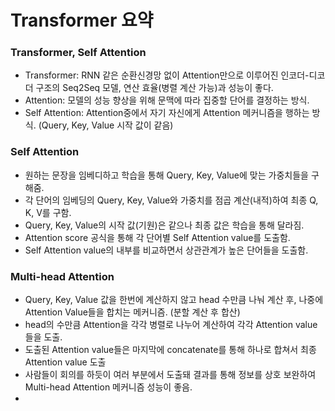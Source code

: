 # Transformer 요약
### Transformer, Self Attention 
- Transformer: RNN 같은 순환신경망 없이 Attention만으로 이루어진 인코더-디코더 구조의 Seq2Seq 모델, 연산 효율(병렬 계산 가능)과 성능이 좋다.
- Attention: 모델의 성능 향상을 위해 문맥에 따라 집중할 단어를 결정하는 방식.
- Self Attention: Attention중에서 자기 자신에게 Attention 메커니즘을 행하는 방식. (Query, Key,  Value 시작 값이 같음)


### Self Attention
- 원하는 문장을 임베디하고 학습을 통해 Query, Key, Value에 맞는 가중치들을 구해줌.
- 각 단어의 임베딩의 Query, Key, Value와 가중치를 점곱 계산(내적)하여 최종 Q, K, V를 구함.
- Query, Key, Value의 시작 값(기원)은 같으나 최종 값은 학습을 통해 달라짐.
- Attention score 공식을 통해 각 단어별 Self Attention value를 도출함.
- Self Attention value의 내부를 비교하면서 상관관계가 높은 단어들을 도출함.

### Multi-head Attention
- Query, Key, Value 값을 한번에 계산하지 않고 head 수만큼 나눠 계산 후, 나중에 Attention Value들을 합치는 메커니즘. (분할 계산 후 합산)
- head의 수만큼 Attention을 각각 병렬로 나누어 계산하여 각각 Attention value들을 도출.
- 도출된 Attention value들은 마지막에 concatenate를 통해 하나로 합쳐서 최종 Attention value 도출
- 사람들이 회의를 하듯이 여러 부분에서 도출돼 결과를 통해 정보를 상호 보완하여 Multi-head Attention 메커니즘 성능이 좋음.
- 